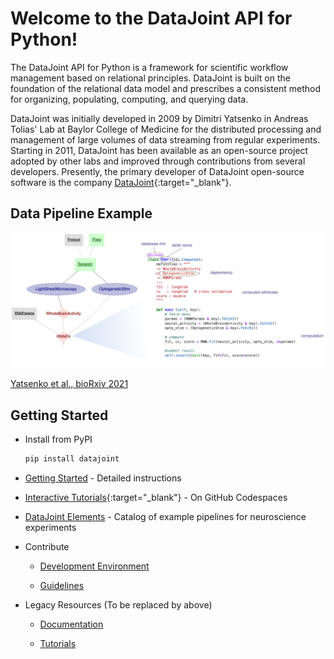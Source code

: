 # Welcome to the DataJoint API for Python!

The DataJoint API for Python is a framework for scientific workflow management based on relational principles. DataJoint is built on the foundation of the relational data model and prescribes a consistent method for organizing, populating, computing, and querying data.

DataJoint was initially developed in 2009 by Dimitri Yatsenko in Andreas Tolias' Lab at Baylor College of Medicine for the distributed processing and management of large volumes of data streaming from regular experiments. Starting in 2011, DataJoint has been available as an open-source project adopted by other labs and improved through contributions from several developers.
Presently, the primary developer of DataJoint open-source software is the company [DataJoint](https://datajoint.com){:target="_blank"}.

## Data Pipeline Example

![pipeline](https://raw.githubusercontent.com/datajoint/datajoint-python/main/images/pipeline.png)

[Yatsenko et al., bioRxiv 2021](https://doi.org/10.1101/2021.03.30.437358)

## Getting Started

- Install from PyPI

     ```bash
     pip install datajoint
     ```

- [Getting Started](./getting-started) - Detailed instructions

- [Interactive Tutorials](https://github.com/datajoint/datajoint-tutorials){:target="_blank"} - On GitHub Codespaces

- [DataJoint Elements](../../elements/) - Catalog of example pipelines for neuroscience experiments

- Contribute
  - [Development Environment](./develop)

  - [Guidelines](../../community/contribute/)

- Legacy Resources (To be replaced by above)
  - [Documentation](https://docs.datajoint.org)

  - [Tutorials](https://tutorials.datajoint.org)
